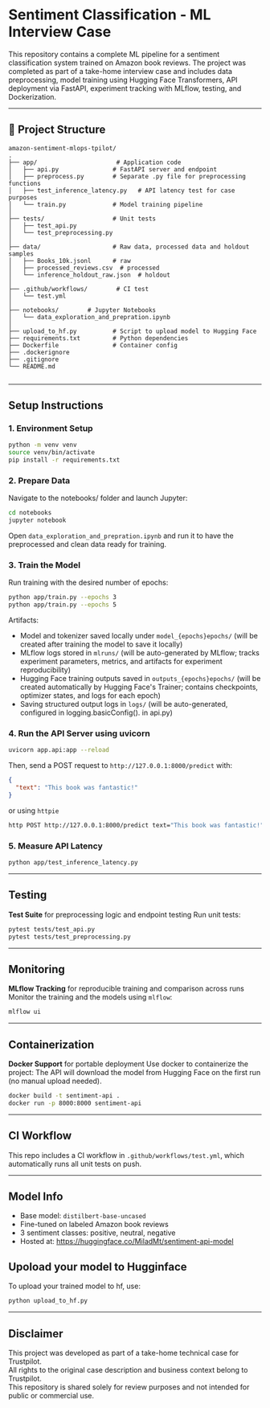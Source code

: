 # Sentiment Classification - ML Interview Case

This repository contains a complete ML pipeline for a sentiment classification system trained on Amazon book reviews. The project was completed as part of a take-home interview case and includes data preprocessing, model training using Hugging Face Transformers, API deployment via FastAPI, experiment tracking with MLflow, testing, and Dockerization.

---

## 📁 Project Structure

```
amazon-sentiment-mlops-tpilot/
.
├── app/                      # Application code
│   ├── api.py               # FastAPI server and endpoint
│   ├── preprocess.py        # Separate .py file for preprocessing functions
│   ├── test_inference_latency.py   # API latency test for case purposes
│   └── train.py             # Model training pipeline
│
├── tests/                   # Unit tests
│   ├── test_api.py
│   └── test_preprocessing.py
│
├── data/                    # Raw data, processed data and holdout samples
│   ├── Books_10k.jsonl      # raw
│   ├── processed_reviews.csv  # processed
│   └── inference_holdout_raw.json  # holdout
│
├── .github/workflows/        # CI test
│   └── test.yml
│
├── notebooks/        # Jupyter Notebooks
│   └── data_exploration_and_prepration.ipynb
│
├── upload_to_hf.py          # Script to upload model to Hugging Face
├── requirements.txt         # Python dependencies
├── Dockerfile               # Container config
├── .dockerignore
├── .gitignore
└── README.md


```
---

## Setup Instructions

### 1. Environment Setup

```bash
python -m venv venv
source venv/bin/activate
pip install -r requirements.txt
```

### 2. Prepare Data
Navigate to the notebooks/ folder and launch Jupyter:

```bash
cd notebooks
jupyter notebook
```
Open `data_exploration_and_prepration.ipynb` and run it to have the preprocessed and clean data ready for training.

### 3. Train the Model

Run training with the desired number of epochs:

```bash
python app/train.py --epochs 3
python app/train.py --epochs 5
```

Artifacts:

- Model and tokenizer saved locally under `model_{epochs}epochs/` (will be created after training the model to save it locally)
- MLflow logs stored in `mlruns/` (will be auto-generated by MLflow; tracks experiment parameters, metrics, and artifacts for experiment reproducibility)
- Hugging Face training outputs saved in `outputs_{epochs}epochs/` (will be created automatically by Hugging Face's Trainer; contains checkpoints, optimizer states, and logs for each epoch)
- Saving structured output logs in `logs/` (will be auto-generated, configured in logging.basicConfig(). in api.py) 

### 4. Run the API Server using uvicorn

```bash
uvicorn app.api:app --reload
```

Then, send a POST request to `http://127.0.0.1:8000/predict` with:

```json
{
  "text": "This book was fantastic!"
}
```
or using `httpie`

```bash
http POST http://127.0.0.1:8000/predict text="This book was fantastic!"
```

### 5. Measure API Latency

```bash
python app/test_inference_latency.py
```
---

## Testing
**Test Suite** for preprocessing logic and endpoint testing
Run unit tests:

```bash
pytest tests/test_api.py
pytest tests/test_preprocessing.py
```
---

## Monitoring
**MLflow Tracking** for reproducible training and comparison across runs
Monitor the training and the models using `mlflow`:

```bash
mlflow ui
```
---

## Containerization
**Docker Support** for portable deployment
Use docker to containerize the project:
The API will download the model from Hugging Face on the first run (no manual upload needed).

```bash
docker build -t sentiment-api .
docker run -p 8000:8000 sentiment-api
```
---

## CI Workflow
This repo includes a CI workflow in `.github/workflows/test.yml`, which automatically runs all unit tests on push.

---

## Model Info

- Base model: `distilbert-base-uncased`
- Fine-tuned on labeled Amazon book reviews
- 3 sentiment classes: positive, neutral, negative
- Hosted at: https://huggingface.co/MiladMt/sentiment-api-model

## Upoload your model to Hugginface
To upload your trained model to hf, use:

```bash
python upload_to_hf.py
```

---

## Disclaimer

This project was developed as part of a take-home technical case for Trustpilot.  
All rights to the original case description and business context belong to Trustpilot.  
This repository is shared solely for review purposes and not intended for public or commercial use.
